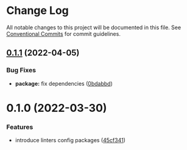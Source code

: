 # Change Log

All notable changes to this project will be documented in this file.
See [Conventional Commits](https://conventionalcommits.org) for commit guidelines.

## [0.1.1](https://github.com/evotor/evo-frontend-linters/compare/@evo/eslint-config-ng@0.1.0...@evo/eslint-config-ng@0.1.1) (2022-04-05)


### Bug Fixes

* **package:** fix dependencies ([0bdabbd](https://github.com/evotor/evo-frontend-linters/commit/0bdabbda84a15c3d624b7180d9d6a5465a0a0f06))





# 0.1.0 (2022-03-30)


### Features

* introduce linters config packages ([45cf341](https://github.com/evotor/evo-frontend-linters/commit/45cf341cbe22ae1d79d781fbf133714a00f61cfd))
